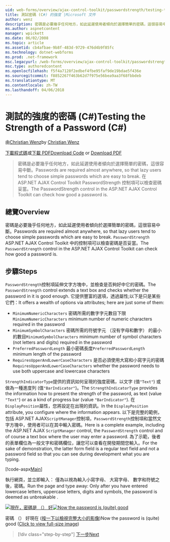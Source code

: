 ```yaml
---
uid: web-forms/overview/ajax-control-toolkit/passwordstrength/testing-the-strength-of-a-password-cs
title: 測試密碼 (C#) 的強度 |Microsoft 文件
author: wenz
description: 密碼是必要幾乎任何地方，如此延遲使用者傾向於選擇簡單的密碼，這很容易中斷。 在 ASP PasswordStrength 控制項。N...
ms.author: aspnetcontent
manager: wpickett
ms.date: 06/02/2008
ms.topic: article
ms.assetid: cb4afbae-9b8f-483d-9729-476d4b9f85fc
ms.technology: dotnet-webforms
ms.prod: .net-framework
msc.legacyurl: /web-forms/overview/ajax-control-toolkit/passwordstrength/testing-the-strength-of-a-password-cs
msc.type: authoredcontent
ms.openlocfilehash: f5f4a7128f2edbef4fbe95faf9de19bdae5f436e
ms.sourcegitcommit: f8852267f463b62d7f975e56bea9aa3f68fbbdeb
ms.translationtype: MT
ms.contentlocale: zh-TW
ms.lasthandoff: 04/06/2018
---
```

<a name="testing-the-strength-of-a-password-c"></a><span data-ttu-id="c18f7-104">測試的強度的密碼 (C#)</span><span class="sxs-lookup"><span data-stu-id="c18f7-104">Testing the Strength of a Password (C#)</span></span>
====================
<span data-ttu-id="c18f7-105">由[Christian Wenz](https://github.com/wenz)</span><span class="sxs-lookup"><span data-stu-id="c18f7-105">by [Christian Wenz](https://github.com/wenz)</span></span>

<span data-ttu-id="c18f7-106">[下載程式碼](http://download.microsoft.com/download/9/3/f/93f8daea-bebd-4821-833b-95205389c7d0/PasswordStrength0.cs.zip)或[下載 PDF](http://download.microsoft.com/download/2/d/c/2dc10e34-6983-41d4-9c08-f78f5387d32b/passwordstrength0CS.pdf)</span><span class="sxs-lookup"><span data-stu-id="c18f7-106">[Download Code](http://download.microsoft.com/download/9/3/f/93f8daea-bebd-4821-833b-95205389c7d0/PasswordStrength0.cs.zip) or [Download PDF](http://download.microsoft.com/download/2/d/c/2dc10e34-6983-41d4-9c08-f78f5387d32b/passwordstrength0CS.pdf)</span></span>

> <span data-ttu-id="c18f7-107">密碼是必要幾乎任何地方，如此延遲使用者傾向於選擇簡單的密碼，這很容易中斷。</span><span class="sxs-lookup"><span data-stu-id="c18f7-107">Passwords are required almost anywhere, so that lazy users tend to choose simple passwords which are easy to break.</span></span> <span data-ttu-id="c18f7-108">在 ASP.NET AJAX Control Toolkit PasswordStrength 控制項可以檢查密碼妥當。</span><span class="sxs-lookup"><span data-stu-id="c18f7-108">The PasswordStrength control in the ASP.NET AJAX Control Toolkit can check how good a password is.</span></span>


## <a name="overview"></a><span data-ttu-id="c18f7-109">總覽</span><span class="sxs-lookup"><span data-stu-id="c18f7-109">Overview</span></span>

<span data-ttu-id="c18f7-110">密碼是必要幾乎任何地方，如此延遲使用者傾向於選擇簡單的密碼，這很容易中斷。</span><span class="sxs-lookup"><span data-stu-id="c18f7-110">Passwords are required almost anywhere, so that lazy users tend to choose simple passwords which are easy to break.</span></span> <span data-ttu-id="c18f7-111">`PasswordStrength` ASP.NET AJAX Control Toolkit 中的控制項可以檢查密碼是否妥當。</span><span class="sxs-lookup"><span data-stu-id="c18f7-111">The `PasswordStrength` control in the ASP.NET AJAX Control Toolkit can check how good a password is.</span></span>

## <a name="steps"></a><span data-ttu-id="c18f7-112">步驟</span><span class="sxs-lookup"><span data-stu-id="c18f7-112">Steps</span></span>

<span data-ttu-id="c18f7-113">`PasswordStrength`控制項延伸文字方塊中，並檢查是否夠好中它的密碼。</span><span class="sxs-lookup"><span data-stu-id="c18f7-113">The `PasswordStrength` control extends a text box and checks whether the password in it is good enough.</span></span> <span data-ttu-id="c18f7-114">它提供豐富的選項，透過屬性;以下是只是某些它們：</span><span class="sxs-lookup"><span data-stu-id="c18f7-114">It offers a wealth of options via attributes; here are just some of them:</span></span>

- <span data-ttu-id="c18f7-115">`MinimumNumericCharacters` 密碼所需的數字字元數目下限</span><span class="sxs-lookup"><span data-stu-id="c18f7-115">`MinimumNumericCharacters` minimum number of numeric characters required in the password</span></span>
- <span data-ttu-id="c18f7-116">`MinimumSymbolCharacters` 密碼所需的符號字元 （沒有字母和數字） 的最小的數目</span><span class="sxs-lookup"><span data-stu-id="c18f7-116">`MinimumSymbolCharacters` minimum number of symbol characters (not letters and digits) required in the password</span></span>
- <span data-ttu-id="c18f7-117">`PreferredPasswordLength` 最小密碼長度</span><span class="sxs-lookup"><span data-stu-id="c18f7-117">`PreferredPasswordLength` minimum length of the password</span></span>
- <span data-ttu-id="c18f7-118">`RequiresUpperAndLowerCaseCharacters` 是否必須使用大寫和小寫字元的密碼</span><span class="sxs-lookup"><span data-stu-id="c18f7-118">`RequiresUpperAndLowerCaseCharacters` whether the password needs to use both uppercase and lowercase characters</span></span>

<span data-ttu-id="c18f7-119">`StrengthIndicatorType`提供的資訊如何呈現的強度密碼，以文字 (值`"Text"`) 或做為一種進度列 (值`"BarIndicator"`)。</span><span class="sxs-lookup"><span data-stu-id="c18f7-119">The `StrengthIndicatorType` provides the information how to present the strength of the password, as text (value `"Text"`) or as a kind of progress bar (value `"BarIndicator"`).</span></span> <span data-ttu-id="c18f7-120">在`DisplayPosition`屬性，您將設定在出現的資訊。</span><span class="sxs-lookup"><span data-stu-id="c18f7-120">In the `DisplayPosition` attribute, you configure where the information appears.</span></span> <span data-ttu-id="c18f7-121">以下是完整的範例，包括 ASP.NET AJAX`ScriptManager`控制項，`PasswordStrength`控制項和當然文字方塊中，使用者可以在其中輸入密碼。</span><span class="sxs-lookup"><span data-stu-id="c18f7-121">Here is a complete example, including the ASP.NET AJAX `ScriptManager` control, the `PasswordStrength` control and of course a text box where the user may enter a password.</span></span> <span data-ttu-id="c18f7-122">為了示範，後者的表單欄位為一般文字和密碼欄位，讓您可以查看在開發期間您輸入。</span><span class="sxs-lookup"><span data-stu-id="c18f7-122">For the sake of demonstration, the latter form field is a regular text field and not a password field so that you can see during development what you are typing.</span></span>

[!code-aspx[Main](testing-the-strength-of-a-password-cs/samples/sample1.aspx)]

<span data-ttu-id="c18f7-123">執行網頁，並立即輸入： 僅為以視為輸入小寫字母、 大寫字母、 數字和符號之後，密碼。</span><span class="sxs-lookup"><span data-stu-id="c18f7-123">Run the page and type away: Only after you have entered lowercase letters, uppercase letters, digits and symbols, the password is deemed as unbreakable .</span></span>


<span data-ttu-id="c18f7-124">[![現在，密碼是 （） 好](testing-the-strength-of-a-password-cs/_static/image2.png)](testing-the-strength-of-a-password-cs/_static/image1.png)</span><span class="sxs-lookup"><span data-stu-id="c18f7-124">[![Now the password is (quite) good](testing-the-strength-of-a-password-cs/_static/image2.png)](testing-the-strength-of-a-password-cs/_static/image1.png)</span></span>

<span data-ttu-id="c18f7-125">密碼 （） 好現在 ([按一下以檢視完整大小的影像](testing-the-strength-of-a-password-cs/_static/image3.png))</span><span class="sxs-lookup"><span data-stu-id="c18f7-125">Now the password is (quite) good ([Click to view full-size image](testing-the-strength-of-a-password-cs/_static/image3.png))</span></span>

> [!div class="step-by-step"]
> [<span data-ttu-id="c18f7-126">下一步</span><span class="sxs-lookup"><span data-stu-id="c18f7-126">Next</span></span>](testing-the-strength-of-a-password-vb.md)
